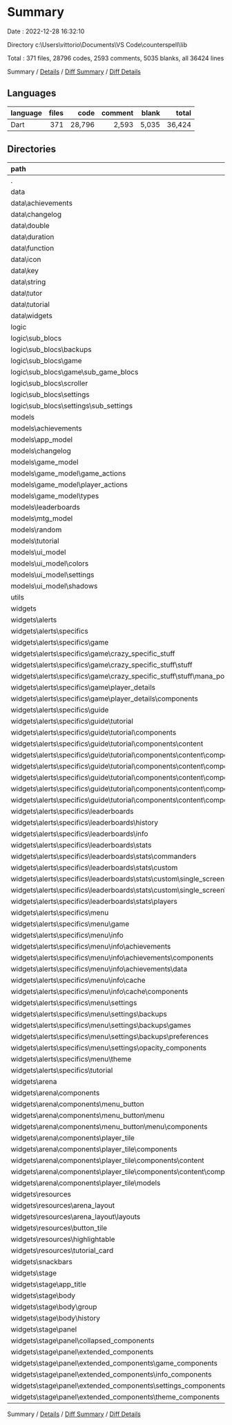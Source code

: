 # Summary

Date : 2022-12-28 16:32:10

Directory c:\\Users\\vittorio\\Documents\\VS Code\\counterspell\\lib

Total : 371 files,  28796 codes, 2593 comments, 5035 blanks, all 36424 lines

Summary / [Details](details.md) / [Diff Summary](diff.md) / [Diff Details](diff-details.md)

## Languages
| language | files | code | comment | blank | total |
| :--- | ---: | ---: | ---: | ---: | ---: |
| Dart | 371 | 28,796 | 2,593 | 5,035 | 36,424 |

## Directories
| path | files | code | comment | blank | total |
| :--- | ---: | ---: | ---: | ---: | ---: |
| . | 371 | 28,796 | 2,593 | 5,035 | 36,424 |
| data | 32 | 2,451 | 105 | 383 | 2,939 |
| data\\achievements | 1 | 93 | 2 | 9 | 104 |
| data\\changelog | 1 | 237 | 9 | 9 | 255 |
| data\\double | 2 | 61 | 0 | 13 | 74 |
| data\\duration | 2 | 10 | 0 | 1 | 11 |
| data\\function | 2 | 39 | 1 | 12 | 52 |
| data\\icon | 5 | 698 | 93 | 52 | 843 |
| data\\key | 2 | 9 | 0 | 4 | 13 |
| data\\string | 4 | 856 | 0 | 182 | 1,038 |
| data\\tutor | 1 | 0 | 0 | 1 | 1 |
| data\\tutorial | 9 | 385 | 0 | 89 | 474 |
| data\\widgets | 2 | 53 | 0 | 10 | 63 |
| logic | 33 | 3,337 | 297 | 697 | 4,331 |
| logic\\sub_blocs | 31 | 3,295 | 286 | 675 | 4,256 |
| logic\\sub_blocs\\backups | 5 | 552 | 24 | 129 | 705 |
| logic\\sub_blocs\\game | 7 | 739 | 91 | 129 | 959 |
| logic\\sub_blocs\\game\\sub_game_blocs | 5 | 718 | 82 | 116 | 916 |
| logic\\sub_blocs\\scroller | 5 | 575 | 29 | 142 | 746 |
| logic\\sub_blocs\\settings | 7 | 352 | 47 | 86 | 485 |
| logic\\sub_blocs\\settings\\sub_settings | 6 | 328 | 43 | 76 | 447 |
| models | 56 | 3,854 | 221 | 737 | 4,812 |
| models\\achievements | 3 | 305 | 26 | 63 | 394 |
| models\\app_model | 2 | 72 | 0 | 16 | 88 |
| models\\changelog | 1 | 22 | 0 | 8 | 30 |
| models\\game_model | 26 | 1,521 | 104 | 298 | 1,923 |
| models\\game_model\\game_actions | 7 | 172 | 0 | 30 | 202 |
| models\\game_model\\player_actions | 7 | 210 | 0 | 44 | 254 |
| models\\game_model\\types | 4 | 224 | 29 | 36 | 289 |
| models\\leaderboards | 3 | 201 | 17 | 39 | 257 |
| models\\mtg_model | 5 | 974 | 63 | 197 | 1,234 |
| models\\random | 4 | 46 | 0 | 14 | 60 |
| models\\tutorial | 2 | 79 | 1 | 19 | 99 |
| models\\ui_model | 9 | 626 | 10 | 83 | 719 |
| models\\ui_model\\colors | 4 | 584 | 10 | 73 | 667 |
| models\\ui_model\\settings | 2 | 29 | 0 | 7 | 36 |
| models\\ui_model\\shadows | 2 | 10 | 0 | 3 | 13 |
| utils | 3 | 76 | 0 | 11 | 87 |
| widgets | 245 | 18,962 | 1,964 | 3,186 | 24,112 |
| widgets\\alerts | 139 | 10,175 | 1,354 | 1,734 | 13,263 |
| widgets\\alerts\\specifics | 138 | 10,174 | 1,354 | 1,734 | 13,262 |
| widgets\\alerts\\specifics\\game | 22 | 2,974 | 386 | 478 | 3,838 |
| widgets\\alerts\\specifics\\game\\crazy_specific_stuff | 6 | 1,189 | 46 | 211 | 1,446 |
| widgets\\alerts\\specifics\\game\\crazy_specific_stuff\\stuff | 5 | 1,156 | 45 | 201 | 1,402 |
| widgets\\alerts\\specifics\\game\\crazy_specific_stuff\\stuff\\mana_pool | 2 | 454 | 2 | 80 | 536 |
| widgets\\alerts\\specifics\\game\\player_details | 7 | 634 | 1 | 76 | 711 |
| widgets\\alerts\\specifics\\game\\player_details\\components | 5 | 583 | 1 | 67 | 651 |
| widgets\\alerts\\specifics\\guide | 26 | 1,400 | 17 | 230 | 1,647 |
| widgets\\alerts\\specifics\\guide\\tutorial | 22 | 1,154 | 17 | 213 | 1,384 |
| widgets\\alerts\\specifics\\guide\\tutorial\\components | 19 | 1,031 | 16 | 176 | 1,223 |
| widgets\\alerts\\specifics\\guide\\tutorial\\components\\content | 16 | 955 | 15 | 165 | 1,135 |
| widgets\\alerts\\specifics\\guide\\tutorial\\components\\content\\components | 14 | 918 | 15 | 160 | 1,093 |
| widgets\\alerts\\specifics\\guide\\tutorial\\components\\content\\components\\pages | 5 | 214 | 3 | 35 | 252 |
| widgets\\alerts\\specifics\\guide\\tutorial\\components\\content\\components\\pages\\components | 4 | 111 | 1 | 15 | 127 |
| widgets\\alerts\\specifics\\guide\\tutorial\\components\\content\\components\\scroll | 4 | 235 | 4 | 43 | 282 |
| widgets\\alerts\\specifics\\guide\\tutorial\\components\\content\\components\\scroll\\components | 3 | 123 | 0 | 22 | 145 |
| widgets\\alerts\\specifics\\leaderboards | 31 | 2,203 | 41 | 405 | 2,649 |
| widgets\\alerts\\specifics\\leaderboards\\history | 6 | 656 | 0 | 94 | 750 |
| widgets\\alerts\\specifics\\leaderboards\\info | 2 | 58 | 0 | 5 | 63 |
| widgets\\alerts\\specifics\\leaderboards\\stats | 21 | 1,440 | 40 | 299 | 1,779 |
| widgets\\alerts\\specifics\\leaderboards\\stats\\commanders | 6 | 546 | 21 | 107 | 674 |
| widgets\\alerts\\specifics\\leaderboards\\stats\\custom | 7 | 383 | 4 | 82 | 469 |
| widgets\\alerts\\specifics\\leaderboards\\stats\\custom\\single_screen | 5 | 289 | 1 | 62 | 352 |
| widgets\\alerts\\specifics\\leaderboards\\stats\\custom\\single_screen\\components | 4 | 251 | 1 | 53 | 305 |
| widgets\\alerts\\specifics\\leaderboards\\stats\\players | 6 | 470 | 15 | 107 | 592 |
| widgets\\alerts\\specifics\\menu | 57 | 3,512 | 910 | 612 | 5,034 |
| widgets\\alerts\\specifics\\menu\\game | 4 | 373 | 5 | 46 | 424 |
| widgets\\alerts\\specifics\\menu\\info | 30 | 1,146 | 853 | 269 | 2,268 |
| widgets\\alerts\\specifics\\menu\\info\\achievements | 12 | 4 | 848 | 127 | 979 |
| widgets\\alerts\\specifics\\menu\\info\\achievements\\components | 4 | 2 | 172 | 23 | 197 |
| widgets\\alerts\\specifics\\menu\\info\\achievements\\data | 5 | 0 | 582 | 88 | 670 |
| widgets\\alerts\\specifics\\menu\\info\\cache | 6 | 228 | 0 | 27 | 255 |
| widgets\\alerts\\specifics\\menu\\info\\cache\\components | 4 | 130 | 0 | 18 | 148 |
| widgets\\alerts\\specifics\\menu\\settings | 20 | 1,810 | 48 | 275 | 2,133 |
| widgets\\alerts\\specifics\\menu\\settings\\backups | 11 | 887 | 15 | 162 | 1,064 |
| widgets\\alerts\\specifics\\menu\\settings\\backups\\games | 3 | 319 | 1 | 64 | 384 |
| widgets\\alerts\\specifics\\menu\\settings\\backups\\preferences | 3 | 316 | 1 | 65 | 382 |
| widgets\\alerts\\specifics\\menu\\settings\\opacity_components | 3 | 249 | 6 | 26 | 281 |
| widgets\\alerts\\specifics\\menu\\theme | 2 | 179 | 4 | 22 | 205 |
| widgets\\alerts\\specifics\\tutorial | 1 | 81 | 0 | 9 | 90 |
| widgets\\arena | 25 | 2,107 | 127 | 370 | 2,604 |
| widgets\\arena\\components | 24 | 1,937 | 127 | 341 | 2,405 |
| widgets\\arena\\components\\menu_button | 9 | 609 | 34 | 116 | 759 |
| widgets\\arena\\components\\menu_button\\menu | 5 | 343 | 26 | 74 | 443 |
| widgets\\arena\\components\\menu_button\\menu\\components | 4 | 260 | 24 | 60 | 344 |
| widgets\\arena\\components\\player_tile | 13 | 1,213 | 93 | 195 | 1,501 |
| widgets\\arena\\components\\player_tile\\components | 10 | 964 | 85 | 153 | 1,202 |
| widgets\\arena\\components\\player_tile\\components\\content | 6 | 505 | 35 | 74 | 614 |
| widgets\\arena\\components\\player_tile\\components\\content\\components | 5 | 372 | 22 | 54 | 448 |
| widgets\\arena\\components\\player_tile\\models | 1 | 95 | 0 | 7 | 102 |
| widgets\\resources | 37 | 3,076 | 343 | 625 | 4,044 |
| widgets\\resources\\arena_layout | 12 | 1,123 | 198 | 266 | 1,587 |
| widgets\\resources\\arena_layout\\layouts | 8 | 613 | 198 | 191 | 1,002 |
| widgets\\resources\\button_tile | 2 | 245 | 2 | 51 | 298 |
| widgets\\resources\\highlightable | 7 | 631 | 32 | 136 | 799 |
| widgets\\resources\\tutorial_card | 1 | 228 | 1 | 28 | 257 |
| widgets\\snackbars | 4 | 59 | 1 | 17 | 77 |
| widgets\\stage | 39 | 3,479 | 138 | 421 | 4,038 |
| widgets\\stage\\app_title | 1 | 29 | 5 | 8 | 42 |
| widgets\\stage\\body | 10 | 1,632 | 77 | 157 | 1,866 |
| widgets\\stage\\body\\group | 4 | 950 | 52 | 74 | 1,076 |
| widgets\\stage\\body\\history | 4 | 498 | 22 | 61 | 581 |
| widgets\\stage\\panel | 27 | 1,814 | 56 | 256 | 2,126 |
| widgets\\stage\\panel\\collapsed_components | 2 | 446 | 6 | 73 | 525 |
| widgets\\stage\\panel\\extended_components | 23 | 1,090 | 49 | 153 | 1,292 |
| widgets\\stage\\panel\\extended_components\\game_components | 4 | 276 | 3 | 40 | 319 |
| widgets\\stage\\panel\\extended_components\\info_components | 4 | 178 | 9 | 27 | 214 |
| widgets\\stage\\panel\\extended_components\\settings_components | 4 | 208 | 0 | 25 | 233 |
| widgets\\stage\\panel\\extended_components\\theme_components | 6 | 288 | 37 | 37 | 362 |

Summary / [Details](details.md) / [Diff Summary](diff.md) / [Diff Details](diff-details.md)